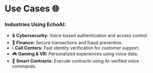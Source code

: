 # Use Cases 🌐

### **Industries Using EchoAI:**
- 🔒 **Cybersecurity:** Voice-based authentication and access control.
- 🏦 **Finance:** Secure transactions and fraud prevention.
- 📞 **Call Centers:** Fast identity verification for customer support.
- 🎮 **Gaming & VR:** Personalized experiences using voice data.
- 📜 **Smart Contracts:** Execute contracts using AI-verified voice commands.
